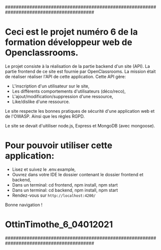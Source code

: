 #########################################################################################
# Ceci est le projet numéro 6 de la formation développeur web de Openclassrooms.
Le projet consiste à la réalisation de la partie backend d'un site (API).
La partie frontend de ce site est fournie par OpenClassrooms. 
La mission était de réaliser réaliser l'API de cette application. 
Cette API gère:
- L'inscription d'un utilisateur sur le site,
- Les diffèrents comportements d'utilisateurs (déco/reco),
- L'ajout/modification/suppression d'une ressource,
- Like/dislike d'une ressource.

Le site respecte les bonnes pratiques de sécurité d'une application web et de l'OWASP.
Ainsi que les règles RGPD.

Le site se devait d'uitiliser node.js, Express et MongoDB (avec mongoose).

# Pour pouvoir utiliser cette application:
- Lisez et suivez le .env.example,
- Ouvrez dans votre IDE le dossier contenant le dossier frontend et backend,
- Dans un terminal: cd frontend, npm install, npm start
- Dans un terminal: cd backend, npm install, npm start 
- Rendez-vous sur `http://localhost:4200/`

Bonne navigation !
# OttinTimothe_6_04012021
#########################################################################################




